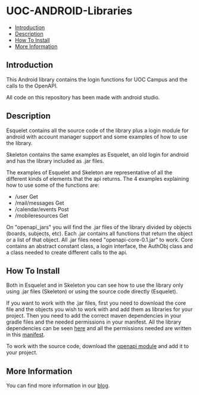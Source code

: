 UOC-ANDROID-Libraries
=====================

* [Introduction](#introduction)
* [Description](#description)
* [How To Install](#how-to-install)
* [More Information](#more-information)

## Introduction

This Android library contains the login functions for UOC Campus and the calls to the OpenAPI.

All code on this repository has been made with android studio.

## Description

Esquelet contains all the source code of the library plus a login module for android with account manager support and some examples of how to use the library.

Skeleton contains the same examples as Esquelet, an old login for android and has the library included as .jar files.

The examples of Esquelet and Skeleton are representative of all the different kinds of elements that the api returns. The 4 examples explaining how to use some of the functions are: 

* /user Get
* /mail/messages Get
* /calendar/events Post
* /mobileresources Get

On "openapi_jars" you will find the .jar files of the library divided by objects (boards, subjects, etc). Each .jar contains all functions that return the object or a list of that object.  All .jar files need "openapi-core-0.1.jar" to work. Core contains an abstract constant class, a login interface, the AuthObj class and a class needed to create different calls to the api.

## How To Install

Both in Esquelet and in Skeleton you can see how to use the library only using .jar files (Skeleton) or using the source code directly (Esquelet).

If you want to work with the .jar files, first you need to download the core file and the objects you wish to work with and add them as libraries for your project. Then you need to add the correct maven dependencies in your gradle files and the needed permissions in your manifest. All the library dependencies can be seen [here][Dependencies] and all the permissions needed are written in this [manifest][Manifest].

To work with the source code, download the [openapi module][Module] and add it to your project.

## More Information

You can find more information in our [blog][OpenApi].

[OpenApi]: http://open-api.uoc.edu/documentacio/uoc-public-api/
[Dependencies]: https://github.com/UOC/UOC-ANDROID-Libraries/blob/master/Skeleton/app/build.gradle
[Manifest]:https://github.com/UOC/UOC-ANDROID-Libraries/blob/master/Skeleton/app/src/main/AndroidManifest.xml
[Module]:https://github.com/UOC/UOC-ANDROID-Libraries/tree/master/Esquelet/openapi
